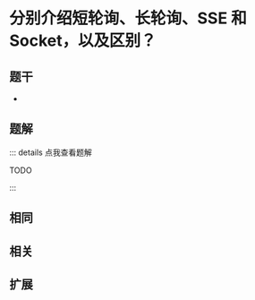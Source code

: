 # 分别介绍短轮询、长轮询、SSE 和 Socket，以及区别？


## 题干

- 



## 题解

::: details 点我查看题解

  TODO

:::



## 相同


## 相关


## 扩展


